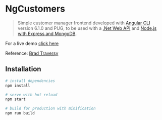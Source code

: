 # NgCustomers

> Simple customer manager frontend developed with [Angular CLI](https://github.com/angular/angular-cli) version 6.1.0 and PUG, to be used with a [.Net Web API](https://github.com/emmanuel128/vCustomers-API) and [Node.js with Express and MongoDB](https://github.com/emmanuel128/nodeCustomers).

For a live demo [click here](https://ngcustomers-invid.firebaseapp.com/)

Reference: [Brad Traversy](https://github.com/bradtraversy/vcustomers) 


## Installation

``` bash
# install dependencies
npm install

# serve with hot reload
npm start

# build for production with minification
npm run build
```

